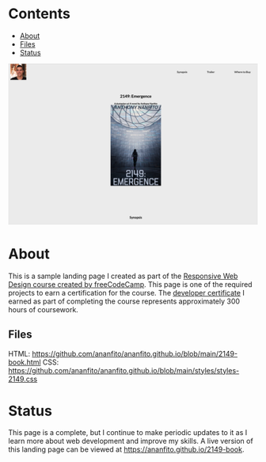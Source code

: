 # Contents

- [About](#about)
- [Files](#files)
- [Status](#status)

![screenshot of my landing page for the book '2149: Emergence'](./media/screenshot_landing-page.png)

# About

This is a sample landing page I created as part of the [Responsive Web Design course created by freeCodeCamp](https://www.freecodecamp.org/learn/2022/responsive-web-design/). This page is one of the required projects to earn a certification for the course. The [developer certificate](https://www.freecodecamp.org/certification/ananfito/responsive-web-design) I earned as part of completing the course represents approximately 300 hours of coursework.

## Files

HTML: https://github.com/ananfito/ananfito.github.io/blob/main/2149-book.html
CSS: https://github.com/ananfito/ananfito.github.io/blob/main/styles/styles-2149.css

# Status

This page is a complete, but I continue to make periodic updates to it as I learn more about web development and improve my skills. A live version of this landing page can be viewed at https://ananfito.github.io/2149-book.
